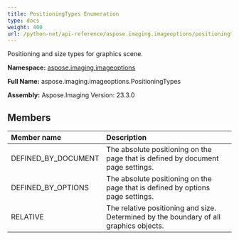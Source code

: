 ```yaml
---
title: PositioningTypes Enumeration
type: docs
weight: 400
url: /python-net/api-reference/aspose.imaging.imageoptions/positioningtypes/
---
```


Positioning and size types for graphics scene.

**Namespace:** [aspose.imaging.imageoptions](/imaging/python-net/api-reference/aspose.imaging.imageoptions/)

**Full Name:** aspose.imaging.imageoptions.PositioningTypes

**Assembly:**  Aspose.Imaging Version: 23.3.0

## **Members**
|**Member name**|**Description**|
| :- | :- |
|DEFINED_BY_DOCUMENT|The absolute positioning on the page that is defined by document page settings.|
|DEFINED_BY_OPTIONS|The absolute positioning on the page that is defined by options page settings.|
|RELATIVE|The relative positioning and size. Determined by the boundary of all graphics objects.|
